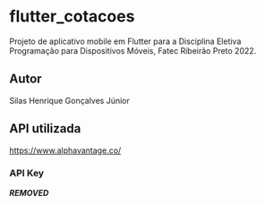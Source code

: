 # flutter_cotacoes

Projeto de aplicativo mobile em Flutter para a Disciplina Eletiva Programação para Dispositivos Móveis, Fatec Ribeirão Preto 2022.

## Autor

Silas Henrique Gonçalves Júnior

## API utilizada

<https://www.alphavantage.co/>

### API Key

***REMOVED***
